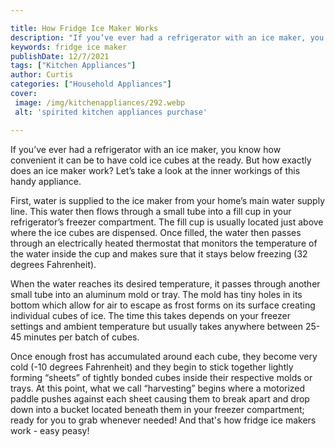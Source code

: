 ```yaml
---

title: How Fridge Ice Maker Works
description: "If you’ve ever had a refrigerator with an ice maker, you know how convenient it can be to have cold ice cubes at the ready. But ho...read now to learn more"
keywords: fridge ice maker
publishDate: 12/7/2021
tags: ["Kitchen Appliances"]
author: Curtis
categories: ["Household Appliances"]
cover: 
 image: /img/kitchenappliances/292.webp
 alt: 'spirited kitchen appliances purchase'

---
```


If you’ve ever had a refrigerator with an ice maker, you know how convenient it can be to have cold ice cubes at the ready. But how exactly does an ice maker work? Let’s take a look at the inner workings of this handy appliance.

First, water is supplied to the ice maker from your home’s main water supply line. This water then flows through a small tube into a fill cup in your refrigerator’s freezer compartment. The fill cup is usually located just above where the ice cubes are dispensed. Once filled, the water then passes through an electrically heated thermostat that monitors the temperature of the water inside the cup and makes sure that it stays below freezing (32 degrees Fahrenheit).

When the water reaches its desired temperature, it passes through another small tube into an aluminum mold or tray. The mold has tiny holes in its bottom which allow for air to escape as frost forms on its surface creating individual cubes of ice. The time this takes depends on your freezer settings and ambient temperature but usually takes anywhere between 25-45 minutes per batch of cubes.

Once enough frost has accumulated around each cube, they become very cold (-10 degrees Fahrenheit) and they begin to stick together lightly forming “sheets” of tightly bonded cubes inside their respective molds or trays. At this point, what we call “harvesting” begins where a motorized paddle pushes against each sheet causing them to break apart and drop down into a bucket located beneath them in your freezer compartment; ready for you to grab whenever needed! And that's how fridge ice makers work - easy peasy!
